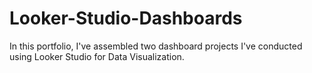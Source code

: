 # Looker-Studio-Dashboards
In this portfolio, I've assembled two dashboard projects I've conducted using Looker Studio for Data Visualization.
